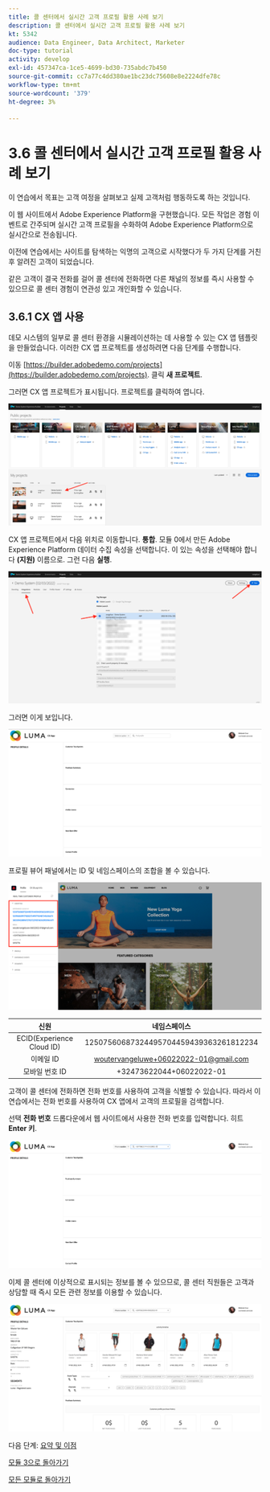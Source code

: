 ```yaml
---
title: 콜 센터에서 실시간 고객 프로필 활용 사례 보기
description: 콜 센터에서 실시간 고객 프로필 활용 사례 보기
kt: 5342
audience: Data Engineer, Data Architect, Marketer
doc-type: tutorial
activity: develop
exl-id: 457347ca-1ce5-4699-bd30-735abdc7b450
source-git-commit: cc7a77c4dd380ae1bc23dc75608e8e2224dfe78c
workflow-type: tm+mt
source-wordcount: '379'
ht-degree: 3%

---
```


# 3.6 콜 센터에서 실시간 고객 프로필 활용 사례 보기

이 연습에서 목표는 고객 여정을 살펴보고 실제 고객처럼 행동하도록 하는 것입니다.

이 웹 사이트에서 Adobe Experience Platform을 구현했습니다. 모든 작업은 경험 이벤트로 간주되며 실시간 고객 프로필을 수화하여 Adobe Experience Platform으로 실시간으로 전송됩니다.

이전에 연습에서는 사이트를 탐색하는 익명의 고객으로 시작했다가 두 가지 단계를 거친 후 알려진 고객이 되었습니다.

같은 고객이 결국 전화를 걸어 콜 센터에 전화하면 다른 채널의 정보를 즉시 사용할 수 있으므로 콜 센터 경험이 연관성 있고 개인화할 수 있습니다.

## 3.6.1 CX 앱 사용

데모 시스템의 일부로 콜 센터 환경을 시뮬레이션하는 데 사용할 수 있는 CX 앱 템플릿을 만들었습니다. 이러한 CX 앱 프로젝트를 생성하려면 다음 단계를 수행합니다.

이동 [https://builder.adobedemo.com/projects](https://builder.adobedemo.com/projects). 클릭 **새 프로젝트**.

그러면 CX 앱 프로젝트가 표시됩니다. 프로젝트를 클릭하여 엽니다.

![데모](./images/cxapp3.png)

CX 앱 프로젝트에서 다음 위치로 이동합니다. **통합**. 모듈 0에서 만든 Adobe Experience Platform 데이터 수집 속성을 선택합니다. 이 있는 속성을 선택해야 합니다 **(지원)** 이름으로. 그런 다음 **실행**.

![데모](./images/cxapp4.png)

그러면 이게 보입니다.

![데모](./images/cxapp5.png)

프로필 뷰어 패널에서는 ID 및 네임스페이스의 조합을 볼 수 있습니다.

![고객 프로필](./images/identities.png)

| 신원 | 네임스페이스 |
|:-------------:| :---------------:|
| ECID(Experience Cloud ID) | 12507560687324495704459439363261812234 |
| 이메일 ID | woutervangeluwe+06022022-01@gmail.com |
| 모바일 번호 ID | +32473622044+06022022-01 |

고객이 콜 센터에 전화하면 전화 번호를 사용하여 고객을 식별할 수 있습니다. 따라서 이 연습에서는 전화 번호를 사용하여 CX 앱에서 고객의 프로필을 검색합니다.

선택 **전화 번호** 드롭다운에서 웹 사이트에서 사용한 전화 번호를 입력합니다. 히트 **Enter 키**.

![데모](./images/19.png)

이제 콜 센터에 이상적으로 표시되는 정보를 볼 수 있으므로, 콜 센터 직원들은 고객과 상담할 때 즉시 모든 관련 정보를 이용할 수 있습니다.

![데모](./images/20.png)

다음 단계: [요약 및 이점](./summary.md)

[모듈 3으로 돌아가기](./real-time-customer-profile.md)

[모든 모듈로 돌아가기](../../overview.md)
